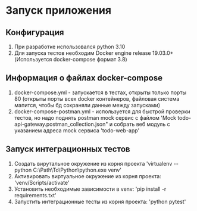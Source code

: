 # Запуск приложения

## Конфигурация
1) При разработке использовался python 3.10
2) Для запуска тестов необходим Docker engine release 19.03.0+ (Используется docker-compose формат 3.8)

## Информация о файлах docker-compose
1) docker-compose.yml - запускается в тестах, открыты только порты 80 (открыты порты всех docker контейнеров, файловая 
система мапится, чтобы бд сохраняли данные между запусками)
2) docker-compose-postman.yml - используется для быстрой проверки тестов, но надо поднять postman mock сервис с файлом 
'Mock todo-api-gateway.postman_collection.json" и собрать веб модуль с указанием адреса mock сервиса 'todo-web-app'

## Запуск интеграционных тестов
1) Создать вирутальное окружение из корня проекта
   'virtualenv --python C:\Path\To\Python\python.exe venv'
1) Активировать виртуальное окружение из корня проекта:
   'venv/Scripts/activate'
2) Установить необходимые зависимости в venv:
   'pip install -r requirements.txt'
3) Запустить интеграционные тесты из корня проекта:
   'python pytest'
